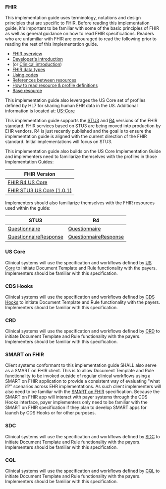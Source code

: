 ### FHIR
This implementation guide uses terminology, notations and design principles that are
specific to FHIR. Before reading this implementation guide, it's important to be familiar with some of the basic principles of FHIR as well
as general guidance on how to read FHIR specifications. Readers who are unfamiliar with FHIR are encouraged to read the following
prior to reading the rest of this implementation guide.

* [FHIR overview]({{site.data.fhir.path}}overview.html)
* [Developer's introduction]({{site.data.fhir.path}}overview-dev.html)
* (or [Clinical introduction]({{site.data.fhir.path}}overview-clinical.html))
* [FHIR data types]({{site.data.fhir.path}}datatypes.html)
* [Using codes]({{site.data.fhir.path}}terminologies.html)
* [References between resources]({{site.data.fhir.path}}references.html)
* [How to read resource & profile definitions]({{site.data.fhir.path}}formats.html)
* [Base resource]({{site.data.fhir.path}}resource.html)

This implementation guide also leverages the US Core set of profiles defined by HL7 for sharing human EHR data in the US.  Additional information is located at: [US-Core](http://hl7.org/fhir/us/core/2019Jan/)

This implementation guide supports the [STU3](http://hl7.org/fhir/STU3) and [R4]({{site.data.fhir.path}}index.html) versions of the FHIR standard. FHIR services based on STU3 are being moved into production by EHR vendors. R4 is just recently published and the goal is to ensure the implementation guide is aligned with the current direction of the FHIR standard. Initial implementations will focus on STU3.

This implementation guide also builds on the US Core Implementation Guide and implementers need to familiarize themselves with the profiles in those Implementation Guides:

| FHIR Version |
| ------------ |
| [FHIR R4 US Core](http://hl7.org/fhir/us/core/2019Jan/) |
| [FHIR STU3 US Core (1.0.1)](http://hl7.org/fhir/us/core/1.0.1) |

Implementers should also familiarize themselves with the FHIR resources used within the guide:

| STU3 | R4 |
| ---- | -- |
| [Questionnaire](http://hl7.org/fhir/STU3/questionnaire.html) | [Questionnaire](http://hl7.org/fhir/R4/questionnaire.html) |
| [QuestionnaireResponse](http://hl7.org/fhir/STU3/questionnaireresponse.html) |[QuestionnaireResponse](http://hl7.org/fhir/R4/questionnaireresponse.html) |

### US Core
Clinical systems will use the specification and workflows defined by [US Core](http://www.hl7.org/fhir/us/core/) to initiate Document Template and Rule functionality with the payers. Implementers should be familiar with this specification.

### CDS Hooks
Clinical systems will use the specification and workflows defined by [CDS Hooks](https://cds-hooks.hl7.org) to initiate Document Template and Rule functionality with the payers. Implementers should be familiar with this specification.

### CRD
Clinical systems will use the specification and workflows defined by [CRD](http://build.fhir.org/ig/HL7/davinci-crd/) to initiate Document Template and Rule functionality with the payers. Implementers should be familiar with this specification.

### SMART on FHIR
Client systems conformant to this implementation guide SHALL also serve as a SMART on FHIR client. This is to allow Document Template and Rule functionality to be invoked outside of regular clinical workflows using a SMART on FHIR application to provide a consistent way of evaluating "what if?" scenarios across EHR implementations. As such client implementers will also need to be familiar with the [SMART on FHIR](http://hl7.org/fhir/smart-app-launch) specification.  Because the SMART on FHIR app will interact with payer systems through the CDS Hooks interface, payer implementers only need to be familiar with the SMART on FHIR specification if they plan to develop SMART apps for launch by CDS Hooks or for other purposes.

### SDC
Clinical systems will use the specification and workflows defined by [SDC](http://hl7.org/fhir/us/sdc/) to initiate Document Template and Rule functionality with the payers. Implementers should be familiar with this specification.

### CQL
Clinical systems will use the specification and workflows defined by [CQL](https://cql.hl7.org/STU2/) to initiate Document Template and Rule functionality with the payers. Implementers should be familiar with this specification.
